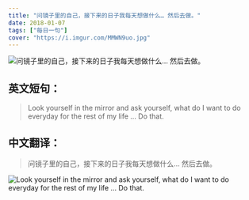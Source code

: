 ```yaml
---
title: "问镜子里的自己，接下来的日子我每天想做什么… 然后去做。"
date: 2018-01-07
tags: ["每日一句"]
cover: "https://i.imgur.com/MMWN9uo.jpg"
---
```


![问镜子里的自己，接下来的日子我每天想做什么… 然后去做。](https://i.imgur.com/O7bSpa8.jpg)

## 英文短句：
> Look yourself in the mirror and ask yourself, what do I want to do everyday for the rest of my life … Do that.

<!--more-->

## 中文翻译：
> 问镜子里的自己，接下来的日子我每天想做什么… 然后去做。

![Look yourself in the mirror and ask yourself, what do I want to do everyday for the rest of my life … Do that.](https://i.imgur.com/e7360S4.jpg)

